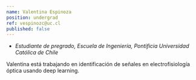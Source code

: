 ```yaml
---
name: Valentina Espinoza
position: undergrad
ref: vespinozc@uc.cl
published: false
---
```


- _Estudiante de pregrado, Escuela de Ingeniería, Pontificia Universidad Católica de Chile_

Valentina está trabajando en identificación de señales en electrofisiología óptica usando deep learning.